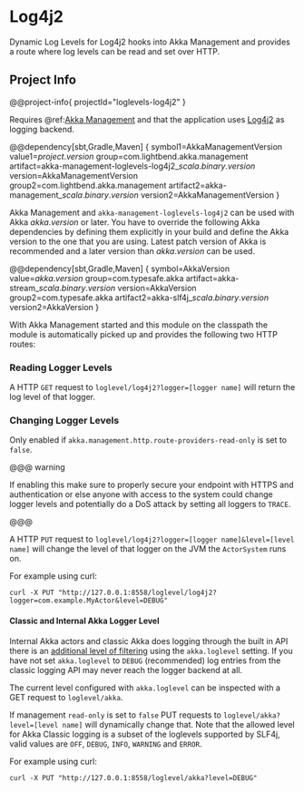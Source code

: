 # Log4j2

Dynamic Log Levels for Log4j2 hooks into Akka Management and provides a route where log levels can be read and set over HTTP.

## Project Info

@@project-info{ projectId="loglevels-log4j2" }

Requires @ref:[Akka Management](../akka-management.md) and that the application uses [Log4j2](https://logging.apache.org/log4j/2.x/) as logging backend.

@@dependency[sbt,Gradle,Maven] {
symbol1=AkkaManagementVersion
value1=$project.version$
group=com.lightbend.akka.management
artifact=akka-management-loglevels-log4j2_$scala.binary.version$
version=AkkaManagementVersion
group2=com.lightbend.akka.management
artifact2=akka-management_$scala.binary.version$
version2=AkkaManagementVersion
}

Akka Management and `akka-management-loglevels-log4j2` can be used with Akka $akka.version$ or later.
You have to override the following Akka dependencies by defining them explicitly in your build and
define the Akka version to the one that you are using. Latest patch version of Akka is recommended and
a later version than $akka.version$ can be used.

@@dependency[sbt,Gradle,Maven] {
symbol=AkkaVersion
value=$akka.version$
group=com.typesafe.akka
artifact=akka-stream_$scala.binary.version$
version=AkkaVersion
group2=com.typesafe.akka
artifact2=akka-slf4j_$scala.binary.version$
version2=AkkaVersion
}

With Akka Management started and this module on the classpath the module is automatically picked up and provides the following two HTTP routes:

### Reading Logger Levels

A HTTP `GET` request to `loglevel/log4j2?logger=[logger name]` will return the log level of that logger.

### Changing Logger Levels

Only enabled if `akka.management.http.route-providers-read-only` is set to `false`.

@@@ warning

If enabling this make sure to properly secure your endpoint with HTTPS and authentication or else anyone with access to the system could change logger levels and potentially do a DoS attack by setting all loggers to `TRACE`.

@@@

A HTTP `PUT` request to `loglevel/log4j2?logger=[logger name]&level=[level name]` will change the level of that logger on the JVM the `ActorSystem` runs on.

For example using curl:

```
curl -X PUT "http://127.0.0.1:8558/loglevel/log4j2?logger=com.example.MyActor&level=DEBUG"
```

#### Classic and Internal Akka Logger Level

Internal Akka actors and classic Akka does logging through the built in API there is an [additional level of filtering](https://doc.akka.io/docs/akka/current/logging.html#slf4j) using the
`akka.loglevel` setting. If you have not set `akka.loglevel` to `DEBUG` (recommended) log entries from the classic logging API may never reach the logger backend at all.

The current level configured with `akka.loglevel` can be inspected with a GET request to `loglevel/akka`.

If management `read-only` is set to `false` PUT requests to `loglevel/akka?level=[level name]` will dynamically change that.
Note that the allowed level for Akka Classic logging is a subset of the loglevels supported by SLF4j, valid values are `OFF`, `DEBUG`, `INFO`, `WARNING` and `ERROR`.

For example using curl:

```
curl -X PUT "http://127.0.0.1:8558/loglevel/akka?level=DEBUG"
```
